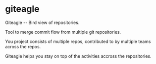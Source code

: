 giteagle
========

Giteagle -- Bird view of repositories.

Tool to merge commit flow from multiple git repositories.

You project consists of multiple repos, contributed to by multiple teams across the repos. 

Giteagle helps you stay on top of the activities accross the repositories. 
